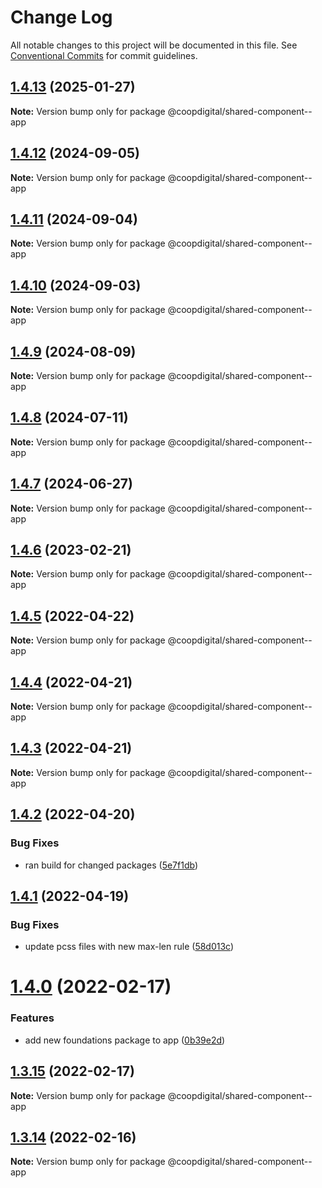 # Change Log

All notable changes to this project will be documented in this file.
See [Conventional Commits](https://conventionalcommits.org) for commit guidelines.

## [1.4.13](https://github.com/coopdigital/coop-frontend/compare/@coopdigital/shared-component--app@1.4.12...@coopdigital/shared-component--app@1.4.13) (2025-01-27)

**Note:** Version bump only for package @coopdigital/shared-component--app





## [1.4.12](https://github.com/coopdigital/coop-frontend/compare/@coopdigital/shared-component--app@1.4.11...@coopdigital/shared-component--app@1.4.12) (2024-09-05)

**Note:** Version bump only for package @coopdigital/shared-component--app





## [1.4.11](https://github.com/coopdigital/coop-frontend/compare/@coopdigital/shared-component--app@1.4.10...@coopdigital/shared-component--app@1.4.11) (2024-09-04)

**Note:** Version bump only for package @coopdigital/shared-component--app





## [1.4.10](https://github.com/coopdigital/coop-frontend/compare/@coopdigital/shared-component--app@1.4.9...@coopdigital/shared-component--app@1.4.10) (2024-09-03)

**Note:** Version bump only for package @coopdigital/shared-component--app





## [1.4.9](https://github.com/coopdigital/coop-frontend/compare/@coopdigital/shared-component--app@1.4.8...@coopdigital/shared-component--app@1.4.9) (2024-08-09)

**Note:** Version bump only for package @coopdigital/shared-component--app





## [1.4.8](https://github.com/coopdigital/coop-frontend/compare/@coopdigital/shared-component--app@1.4.7...@coopdigital/shared-component--app@1.4.8) (2024-07-11)

**Note:** Version bump only for package @coopdigital/shared-component--app





## [1.4.7](https://github.com/coopdigital/coop-frontend/compare/@coopdigital/shared-component--app@1.4.6...@coopdigital/shared-component--app@1.4.7) (2024-06-27)

**Note:** Version bump only for package @coopdigital/shared-component--app





## [1.4.6](https://github.com/coopdigital/coop-frontend/compare/@coopdigital/shared-component--app@1.4.5...@coopdigital/shared-component--app@1.4.6) (2023-02-21)

**Note:** Version bump only for package @coopdigital/shared-component--app





## [1.4.5](https://github.com/coopdigital/coop-frontend/compare/@coopdigital/shared-component--app@1.4.4...@coopdigital/shared-component--app@1.4.5) (2022-04-22)

**Note:** Version bump only for package @coopdigital/shared-component--app





## [1.4.4](https://github.com/coopdigital/coop-frontend/compare/@coopdigital/shared-component--app@1.4.3...@coopdigital/shared-component--app@1.4.4) (2022-04-21)

**Note:** Version bump only for package @coopdigital/shared-component--app





## [1.4.3](https://github.com/coopdigital/coop-frontend/compare/@coopdigital/shared-component--app@1.4.2...@coopdigital/shared-component--app@1.4.3) (2022-04-21)

**Note:** Version bump only for package @coopdigital/shared-component--app





## [1.4.2](https://github.com/coopdigital/coop-frontend/compare/@coopdigital/shared-component--app@1.4.1...@coopdigital/shared-component--app@1.4.2) (2022-04-20)


### Bug Fixes

* ran build for changed packages ([5e7f1db](https://github.com/coopdigital/coop-frontend/commit/5e7f1dbdf38ca13b8233b81f72d3725b8a47d834))





## [1.4.1](https://github.com/coopdigital/coop-frontend/compare/@coopdigital/shared-component--app@1.4.0...@coopdigital/shared-component--app@1.4.1) (2022-04-19)


### Bug Fixes

* update pcss files with new max-len rule ([58d013c](https://github.com/coopdigital/coop-frontend/commit/58d013c58111ff07521b792b0538bca2690efc74))





# [1.4.0](https://github.com/coopdigital/coop-frontend/compare/@coopdigital/shared-component--app@1.3.15...@coopdigital/shared-component--app@1.4.0) (2022-02-17)


### Features

* add new foundations package to app ([0b39e2d](https://github.com/coopdigital/coop-frontend/commit/0b39e2d89b1b5db0c509435dcbb4ade6809d39be))





## [1.3.15](https://github.com/coopdigital/coop-frontend/compare/@coopdigital/shared-component--app@1.3.14...@coopdigital/shared-component--app@1.3.15) (2022-02-17)

**Note:** Version bump only for package @coopdigital/shared-component--app





## [1.3.14](https://github.com/coopdigital/coop-frontend/compare/@coopdigital/shared-component--app@1.3.13...@coopdigital/shared-component--app@1.3.14) (2022-02-16)

**Note:** Version bump only for package @coopdigital/shared-component--app
